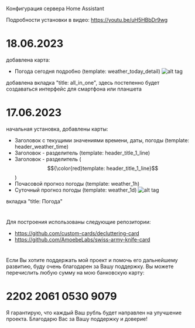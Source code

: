 Конфигурация сервера Home Assistant 

Подробности установки в видео:
https://youtu.be/uH5HBbDr9wg

# 18.06.2023
добавлена карта:
 - Погода сегодня подробно (template: weather_today_detail)
![alt tag](https://github.com/kkggaa45/swiss_kap/blob/main/github_pict/readme_1.png)

добавлена вкладка "title: all_in_one", здесь постепенно будет создаваться интерфейс для смартфона или планшета
#
# 17.06.2023
начальная установка, добавлены карты:
 - Заголовок с текущими значениями времени, даты, погоды (template: header_weather_time)
 - Заголовок - разделитель (template: header_title_1_line)
 - Заголовок - разделитель ($${\color{red}template: header_title_1_line}$$)
 - Почасовой прогноз погоды (template: weather_1h)
 - Суточный прогноз погоды (template: weather_1d)
![alt tag](https://github.com/kkggaa45/swiss_kap/blob/main/github_pict/readme.png)

вкладка "title: Погода"
#
Для построения использованы следующие репозитории:
- https://github.com/custom-cards/decluttering-card
- https://github.com/AmoebeLabs/swiss-army-knife-card
#
Если Вы хотите поддержать мой проект и помочь его дальнейшему развитию, буду очень благодарен за Вашу поддержку. 
Вы можете перечислить любую сумму на мою банковскую карту:  
# 2202 2061 0530 9079
Я гарантирую, что каждый Ваш рубль будет направлен на улучшение проекта. Благодарю Вас за Вашу поддержку и доверие!
#
